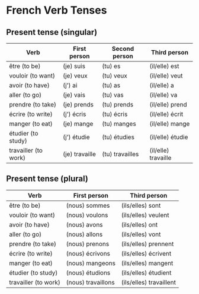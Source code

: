 # French Verb Tenses

## Present tense (singular)

| Verb                 | First person   | Second person   | Third person        |
| -------------------- | -------------- | --------------- | ------------------- |
| être (to be)         | (je) suis      | (tu) es         | (il/elle) est       |
| vouloir (to want)    | (je) veux      | (tu) veux       | (il/elle) veut      |
| avoir (to have)      | (j') ai        | (tu) as         | (il/elle) a         |
| aller (to go)        | (je) vais      | (tu) vas        | (il/elle) va        |
| prendre (to take)    | (je) prends    | (tu) prends     | (il/elle) prend     |
| écrire (to write)    | (j') écris     | (tu) écris      | (il/elle) écrit     |
| manger (to eat)      | (je) mange     | (tu) manges     | (il/elle) mange     |
| étudier (to study)   | (j') étudie    | (tu) étudies    | (il/elle) étudie    |
| travailler (to work) | (je) travaille | (tu) travailles | (il/elle) travaille |

## Present tense (plural)

| Verb                 | First person       | Third person            |
| -------------------- | ------------------ | ----------------------- |
| être (to be)         | (nous) sommes      | (ils/elles) sont        |
| vouloir (to want)    | (nous) voulons     | (ils/elles) veulent     |
| avoir (to have)      | (nous) avons       | (ils/elles) ont         |
| aller (to go)        | (nous) allons      | (ils/elles) vont        |
| prendre (to take)    | (nous) prenons     | (ils/elles) prennent    |
| écrire (to write)    | (nous) écrivons    | (ils/elles) écrivent    |
| manger (to eat)      | (nous) mangeons    | (ils/elles) mangent     |
| étudier (to study)   | (nous) étudions    | (ils/elles) étudient    |
| travailler (to work) | (nous) travaillons | (ils/elles) travaillent |
